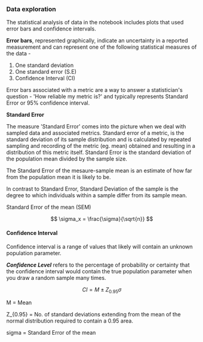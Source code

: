 ### Data exploration
The statistical analysis of data in the notebook includes plots that used error bars and confidence intervals.

**Error bars**, represented graphically, indicate an uncertainty in a reported measurement and can represent one of the following statistical measures of the data - 

1. One standard deviation 
2. One standard error (S.E)
3. Confidence Interval (CI)

Error bars associated with a metric are a way to answer a statistician's question - 'How reliable my metric is?' and typically represents Standard Error or 95% confidence interval.

**Standard Error**

The measure 'Standard Error' comes into the picture when we deal with sampled data and associated metrics.
Standard error of a metric, is the standard deviation of its sample distribution and is calculated by repeated sampling and recording of the metric (eg. mean) obtained and resulting in a distribution of this metric itself. Standard Error is the standard deviation of the population mean divided by the sample size.

The Standard Error of the mesaure-sample mean is an estimate of how far from the population mean it is likely to be.

In contrast to Standard Error, Standard Deviation of the sample is the degree to which individuals within a sample differ from its sample mean.

Standard Error of the mean (SEM)

$$ \sigma_x = \frac{\sigma}{\sqrt{n}} $$

#### Confidence Interval
Confidence interval is a range of values that likely will contain an unknown population parameter. 

***Confidence Level*** refers to the percentage of probability or certainty that the confidence interval would contain the true population parameter when you draw a random sample many times.

$$ CI = M \pm Z_{0.95}\sigma $$

M = Mean

Z_{0.95} = No. of standard deviations extending from the mean of the normal distribution required to contain a 0.95 area.

sigma = Standard Error of the mean